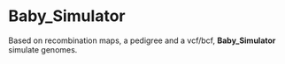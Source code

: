 # Baby_Simulator #
Based on recombination maps, a pedigree and a vcf/bcf, <b>Baby_Simulator</b> simulate genomes.